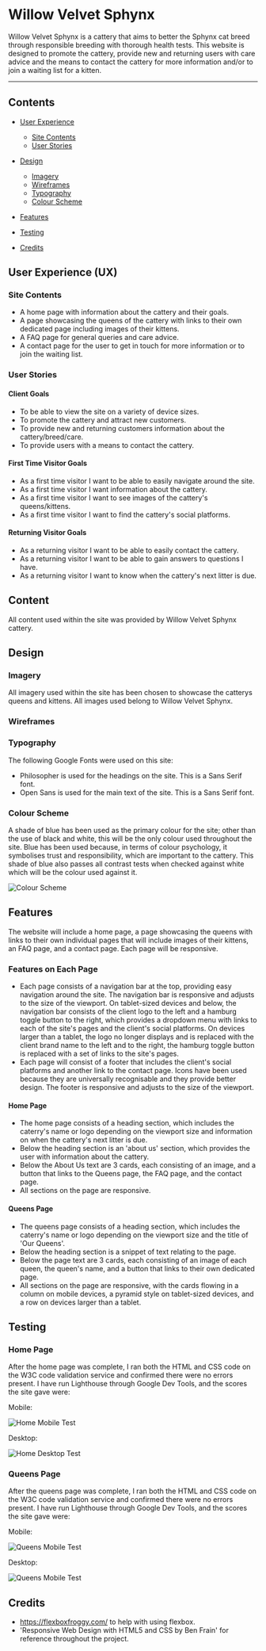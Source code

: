 # Willow Velvet Sphynx

Willow Velvet Sphynx is a cattery that aims to better the Sphynx cat breed through responsible breeding with thorough health tests. This website is designed to promote the cattery, provide new and returning users with care advice and the means to contact the cattery for more information and/or to join a waiting list for a kitten.

---

## Contents

* [User Experience](#user-experience-ux)

  * [Site Contents](#site-contents)
  * [User Stories](#user-stories)

* [Design](#design)

  * [Imagery](#imagery)
  * [Wireframes](#wireframes)
  * [Typography](#typography)
  * [Colour Scheme](#colour-scheme)

* [Features](#features)

* [Testing](#testing)

* [Credits](#credits)

## User Experience (UX)

### Site Contents

- A home page with information about the cattery and their goals.
- A page showcasing the queens of the cattery with links to their own dedicated page including images of their kittens.
- A FAQ page for general queries and care advice.
- A contact page for the user to get in touch for more information or to join the waiting list.

### User Stories

#### Client Goals

- To be able to view the site on a variety of device sizes.
- To promote the cattery and attract new customers.
- To provide new and returning customers information about the cattery/breed/care.
- To provide users with a means to contact the cattery.

#### First Time Visitor Goals

- As a first time visitor I want to be able to easily navigate around the site.
- As a first time visitor I want information about the cattery.
- As a first time visitor I want to see images of the cattery's queens/kittens.
- As a first time visitor I want to find the cattery's social platforms.

#### Returning Visitor Goals

- As a returning visitor I want to be able to easily contact the cattery.
- As a returning visitor I want to be able to gain answers to questions I have.
- As a returning visitor I want to know when the cattery's next litter is due.

## Content

All content used within the site was provided by Willow Velvet Sphynx cattery.

## Design

### Imagery

All imagery used within the site has been chosen to showcase the catterys queens and kittens.
All images used belong to Willow Velvet Sphynx.

### Wireframes

### Typography

The following Google Fonts were used on this site:

- Philosopher is used for the headings on the site. This is a Sans Serif font.
- Open Sans is used for the main text of the site. This is a Sans Serif font.

### Colour Scheme

A shade of blue has been used as the primary colour for the site; other than the use of black and white, this will be the only colour used throughout the site. Blue has been used because, in terms of colour psychology, it symbolises trust and responsibility, which are important to the cattery. This shade of blue also passes all contrast tests when checked against white which will be the colour used against it.

![Colour Scheme](assets/readme/site-colour.png)

## Features

The website will include a home page, a page showcasing the queens with links to their own individual pages that will include images of their kittens, an FAQ page, and a contact page.
Each page will be responsive.

### Features on Each Page

- Each page consists of a navigation bar at the top, providing easy navigation around the site. The navigation bar is responsive and adjusts to the size of the viewport. On tablet-sized devices and below, the navigation bar consists of the client logo to the left and a hamburg toggle button to the right, which provides a dropdown menu with links to each of the site's pages and the client's social platforms. On devices larger than a tablet, the logo no longer displays and is replaced with the client brand name to the left and to the right, the hamburg toggle button is replaced with a set of links to the site's pages.
- Each page will consist of a footer that includes the client's social platforms and another link to the contact page. Icons have been used because they are universally recognisable and they provide better design. The footer is responsive and adjusts to the size of the viewport.

#### Home Page

- The home page consists of a heading section, which includes the caterry's name or logo depending on the viewport size and information on when the cattery's next litter is due.
- Below the heading section is an 'about us' section, which provides the user with information about the cattery.
- Below the About Us text are 3 cards, each consisting of an image, and a button that links to the Queens page, the FAQ page, and the contact page.
- All sections on the page are responsive.

#### Queens Page

- The queens page consists of a heading section, which includes the caterry's name or logo depending on the viewport size and the title of 'Our Queens'.
- Below the heading section is a snippet of text relating to the page.
- Below the page text are 3 cards, each consisting of an image of each queen, the queen's name, and a button that links to their own dedicated page.
- All sections on the page are responsive, with the cards flowing in a column on mobile devices, a pyramid style on tablet-sized devices, and a row on devices larger than a tablet.

## Testing

### Home Page

After the home page was complete, I ran both the HTML and CSS code on the W3C code validation service and confirmed there were no errors present.
I have run Lighthouse through Google Dev Tools, and the scores the site gave were:

Mobile:

![Home Mobile Test](./assets/readme/index-mobile-lighthouse.png)

Desktop:

![Home Desktop Test](./assets/readme/index-desktop-lighthouse.png)

### Queens Page

After the queens page was complete, I ran both the HTML and CSS code on the W3C code validation service and confirmed there were no errors present.
I have run Lighthouse through Google Dev Tools, and the scores the site gave were:

Mobile:

![Queens Mobile Test](./assets/readme/queens-mobile-lighthouse.png)

Desktop:

![Queens Mobile Test](./assets/readme/queens-desktop-lighthouse.png)

## Credits

- https://flexboxfroggy.com/ to help with using flexbox.
- 'Responsive Web Design with HTML5 and CSS by Ben Frain' for reference throughout the project.